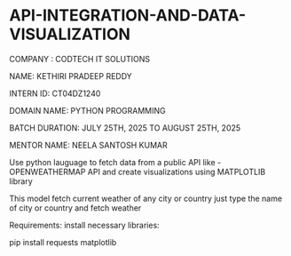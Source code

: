 # API-INTEGRATION-AND-DATA-VISUALIZATION

COMPANY : CODTECH IT SOLUTIONS

NAME: KETHIRI PRADEEP REDDY

INTERN ID: CT04DZ1240

DOMAIN NAME: PYTHON PROGRAMMING

BATCH DURATION: JULY 25TH, 2025 TO AUGUST 25TH, 2025

MENTOR NAME: NEELA SANTOSH KUMAR


Use python lauguage to fetch data from a public API like -OPENWEATHERMAP API and create visualizations using MATPLOTLIB library

This model fetch current weather of any city or country just type the name of city or country and fetch weather

Requirements: install necessary libraries:

pip install requests matplotlib

